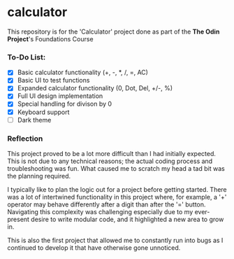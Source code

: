 # calculator

This repository is for the 'Calculator' project done as part of the **The Odin Project**'s Foundations Course

### To-Do List:
- [X] Basic calculator functionality (+, -, *, /, =, AC)
- [X] Basic UI to test functions
- [X] Expanded calculator functionality (0, Dot, Del, +/-, %)
- [X] Full UI design implementation
- [X] Special handling for divison by 0
- [X] Keyboard support
- [ ] Dark theme

### Reflection

This project proved to be a lot more difficult than I had initially expected. This is not due to any technical reasons; the actual coding process and troubleshooting was fun. What caused me to scratch my head a tad bit was the planning required. 

I typically like to plan the logic out for a project before getting started. There was a lot of intertwined functionality in this project where, for example, a '+' operator may behave differently after a digit than after the '=' button. Navigating this complexity was challenging especially due to my ever-present desire to write modular code, and it highlighted a new area to grow in.

This is also the first project that allowed me to constantly run into bugs as I continued to develop it that have otherwise gone unnoticed.